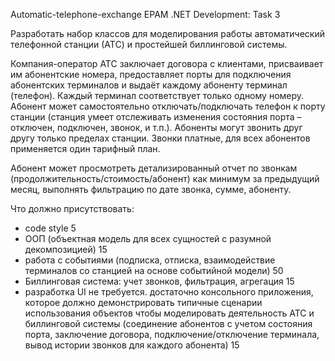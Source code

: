 Automatic-telephone-exchange
EPAM .NET Development: Task 3

Разработать набор классов для моделирования работы автоматический телефонной станции (АТС) и простейшей биллинговой системы. 

Компания-оператор АТС заключает договора с клиентами, присваивает им абонентские номера, предоставляет порты для подключения абонентских терминалов и выдаёт каждому абоненту терминал (телефон). 
Каждый терминал соответствует только одному номеру. 
Абонент может самостоятельно отключать/подключать телефон к порту станции (станция умеет отслеживать изменения состояния порта – отключен, подключен, звонок, и т.п.).
Абоненты могут звонить друг другу только пределах станции. 
Звонки платные, для всех абонентов применяется один тарифный план. 

Абонент может просмотреть детализированный отчет по звонкам (продолжительность/стоимость/абонент) как минимум за предыдущий месяц, выполнять фильтрацию по дате звонка, сумме, абоненту. 

Что должно присутствовать: 
- code style	5
- ООП (объектная модель для всех сущностей c разумной декомпозицией) 	15
- работа с событиями (подписка, отписка, взаимодействие терминалов со станцией на основе событийной модели) 	50
- Биллинговая система: учет звонков, фильтрация, агрегация	15
- разработка UI не требуется. достаточно консольного приложения, которое должно демонстрировать типичные сценарии использования объектов чтобы моделировать деятельность АТС и биллинговой системы (соединение абонентов с учетом состояния порта, заключение договора, подключение/отключение терминала, вывод истории звонков для каждого абонента)	15

